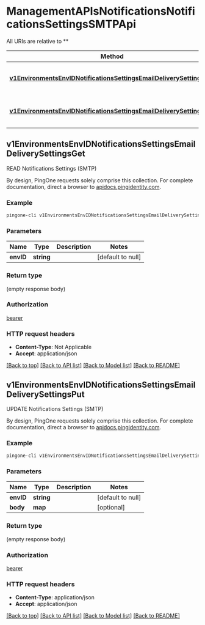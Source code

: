 # ManagementAPIsNotificationsNotificationsSettingsSMTPApi

All URIs are relative to **

Method | HTTP request | Description
------------- | ------------- | -------------
[**v1EnvironmentsEnvIDNotificationsSettingsEmailDeliverySettingsGet**](ManagementAPIsNotificationsNotificationsSettingsSMTPApi.md#v1EnvironmentsEnvIDNotificationsSettingsEmailDeliverySettingsGet) | **GET** /v1/environments/{envID}/notificationsSettings/emailDeliverySettings | READ Notifications Settings (SMTP)
[**v1EnvironmentsEnvIDNotificationsSettingsEmailDeliverySettingsPut**](ManagementAPIsNotificationsNotificationsSettingsSMTPApi.md#v1EnvironmentsEnvIDNotificationsSettingsEmailDeliverySettingsPut) | **PUT** /v1/environments/{envID}/notificationsSettings/emailDeliverySettings | UPDATE Notifications Settings (SMTP)



## v1EnvironmentsEnvIDNotificationsSettingsEmailDeliverySettingsGet

READ Notifications Settings (SMTP)

By design, PingOne requests solely comprise this collection. For complete documentation, direct a browser to <a href='https://apidocs.pingidentity.com/pingone/platform/v1/api/'>apidocs.pingidentity.com</a>.

### Example

```bash
pingone-cli v1EnvironmentsEnvIDNotificationsSettingsEmailDeliverySettingsGet envID=value
```

### Parameters


Name | Type | Description  | Notes
------------- | ------------- | ------------- | -------------
 **envID** | **string** |  | [default to null]

### Return type

(empty response body)

### Authorization

[bearer](../README.md#bearer)

### HTTP request headers

- **Content-Type**: Not Applicable
- **Accept**: application/json

[[Back to top]](#) [[Back to API list]](../README.md#documentation-for-api-endpoints) [[Back to Model list]](../README.md#documentation-for-models) [[Back to README]](../README.md)


## v1EnvironmentsEnvIDNotificationsSettingsEmailDeliverySettingsPut

UPDATE Notifications Settings (SMTP)

By design, PingOne requests solely comprise this collection. For complete documentation, direct a browser to <a href='https://apidocs.pingidentity.com/pingone/platform/v1/api/'>apidocs.pingidentity.com</a>.

### Example

```bash
pingone-cli v1EnvironmentsEnvIDNotificationsSettingsEmailDeliverySettingsPut envID=value
```

### Parameters


Name | Type | Description  | Notes
------------- | ------------- | ------------- | -------------
 **envID** | **string** |  | [default to null]
 **body** | **map** |  | [optional]

### Return type

(empty response body)

### Authorization

[bearer](../README.md#bearer)

### HTTP request headers

- **Content-Type**: application/json
- **Accept**: application/json

[[Back to top]](#) [[Back to API list]](../README.md#documentation-for-api-endpoints) [[Back to Model list]](../README.md#documentation-for-models) [[Back to README]](../README.md)

